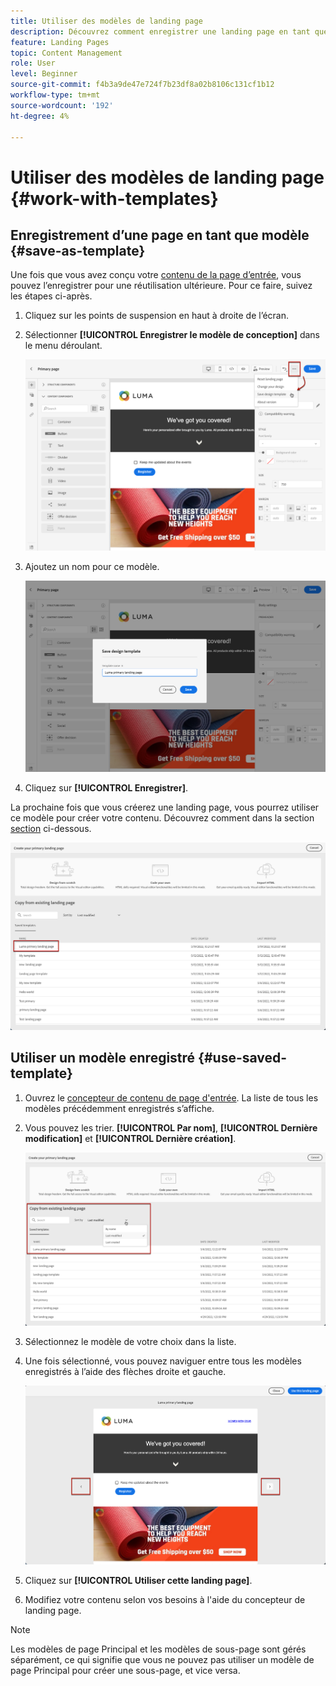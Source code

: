 ```yaml
---
title: Utiliser des modèles de landing page
description: Découvrez comment enregistrer une landing page en tant que modèle et la réutiliser dans Journey Optimizer
feature: Landing Pages
topic: Content Management
role: User
level: Beginner
source-git-commit: f4b3a9de47e724f7b23df8a02b8106c131cf1b12
workflow-type: tm+mt
source-wordcount: '192'
ht-degree: 4%

---
```


# Utiliser des modèles de landing page {#work-with-templates}

## Enregistrement d’une page en tant que modèle {#save-as-template}

Une fois que vous avez conçu votre [contenu de la page d’entrée](lp-content.md), vous pouvez l’enregistrer pour une réutilisation ultérieure. Pour ce faire, suivez les étapes ci-après.

1. Cliquez sur les points de suspension en haut à droite de l’écran.

1. Sélectionner **[!UICONTROL Enregistrer le modèle de conception]** dans le menu déroulant.

   ![](assets/lp_designer-save-template.png)

1. Ajoutez un nom pour ce modèle.

   ![](assets/lp_designer-template-name.png)

1. Cliquez sur **[!UICONTROL Enregistrer]**.

La prochaine fois que vous créerez une landing page, vous pourrez utiliser ce modèle pour créer votre contenu. Découvrez comment dans la section [section](#use-saved-template) ci-dessous.

![](assets/lp_designer-saved-template.png)

## Utiliser un modèle enregistré {#use-saved-template}

1. Ouvrez le [concepteur de contenu de page d&#39;entrée](design-lp.md). La liste de tous les modèles précédemment enregistrés s’affiche.

1. Vous pouvez les trier. **[!UICONTROL Par nom]**, **[!UICONTROL Dernière modification]** et **[!UICONTROL Dernière création]**.

   ![](assets/lp_designer-saved-templates.png)

1. Sélectionnez le modèle de votre choix dans la liste.

1. Une fois sélectionné, vous pouvez naviguer entre tous les modèles enregistrés à l’aide des flèches droite et gauche.

   ![](assets/lp_designer-saved-templates-navigate.png)

1. Cliquez sur **[!UICONTROL Utiliser cette landing page]**.

1. Modifiez votre contenu selon vos besoins à l&#39;aide du concepteur de landing page.

>[!NOTE]
>
>Les modèles de page Principal et les modèles de sous-page sont gérés séparément, ce qui signifie que vous ne pouvez pas utiliser un modèle de page Principal pour créer une sous-page, et vice versa.
